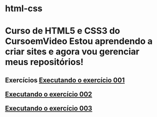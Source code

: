 # html-css
 <h1>
     Curso de HTML5 e CSS3 do CursoemVideo
     Estou aprendendo a criar sites e agora vou gerenciar meus repositórios!
 </h1>
<h2>Exercícios
 <a href="https://weslleyarley.github.io/html-css/exercicios/ex001/index.html">Executando o exercício 001</a>

 <a href="https://weslleyarley.github.io/html-css/exercicios/ex002/index.html">Executando o exercício 002</a>
 
 <a href="https://weslleyarley.github.io/html-css/exercicios/ex003/index.html">Executando o exercício 003 </a>

